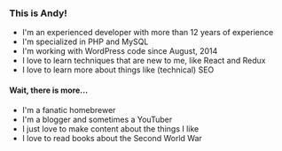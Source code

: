 ### This is Andy!

- I'm an experienced developer with more than 12 years of experience 
- I'm specialized in PHP and MySQL
- I'm working with WordPress code since August, 2014 
- I love to learn techniques that are new to me, like React and Redux
- I love to learn more about things like (technical) SEO

#### Wait, there is more...
- I'm a fanatic homebrewer
- I'm a blogger and sometimes a YouTuber 
- I just love to make content about the things I like
- I love to read books about the Second World War

<!--
**andizer/andizer** is a ✨ _special_ ✨ repository because its `README.md` (this file) appears on your GitHub profile.

Here are some ideas to get you started:

- 🔭 I’m currently working on ...
- 🌱 I’m currently learning ...
- 👯 I’m looking to collaborate on ...
- 🤔 I’m looking for help with ...
- 💬 Ask me about ...
- 📫 How to reach me: ...
- 😄 Pronouns: ...
- ⚡ Fun fact: ...
-->
